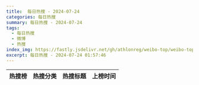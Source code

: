 ```yaml
---
title:  每日热搜 - 2024-07-24
categories: 每日热搜
summary: 每日热搜 - 2024-07-24
tags:
  - 每日热搜
  - 微博
  - 热搜
index_img: https://fastly.jsdelivr.net/gh/athlonreg/weibo-top/weibo-top.jpeg
excerpt: 每日热搜 - 2024-07-24 01:57:46
---
```


| 热搜榜 | 热搜分类 | 热搜标题 | 上榜时间 |
| --- | --- | --- | --- |
